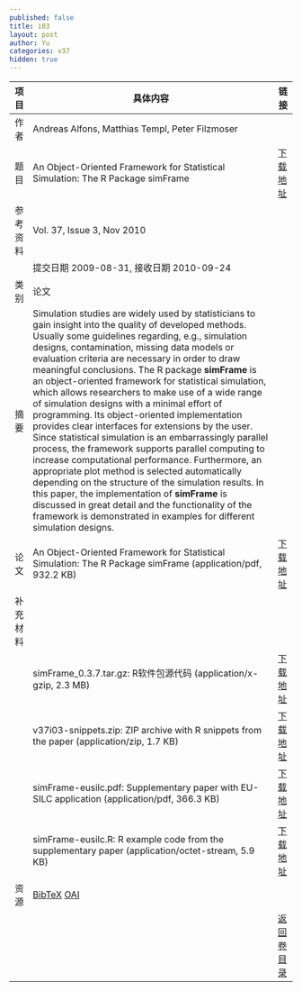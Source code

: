 ```yaml
---
published: false
title: i03
layout: post
author: Yu
categories: v37
hidden: true
---
```


| 项目 | 具体内容 | 链接 |
|---:|---|---|
| 作者 | Andreas Alfons, Matthias Templ, Peter Filzmoser| |
| 题目 |An Object-Oriented Framework for Statistical Simulation: The R Package simFrame | [下载地址](http://www.jstatsoft.org/v37/i03/paper) |
| 参考资料 |Vol. 37, Issue 3, Nov 2010 | |
| | 提交日期 2009-08-31, 接收日期 2010-09-24| | 
| 类别 | 论文| |
| 摘要 | Simulation studies are widely used by statisticians to gain insight into the quality of developed methods. Usually some guidelines regarding, e.g., simulation designs, contamination, missing data models or evaluation criteria are necessary in order to draw meaningful conclusions. The R package <b>simFrame</b> is an object-oriented framework for statistical simulation, which allows researchers to make use of a wide range of simulation designs with a minimal effort of programming. Its object-oriented implementation provides clear interfaces for extensions by the user. Since statistical simulation is an embarrassingly parallel process, the framework supports parallel computing to increase computational performance. Furthermore, an appropriate plot method is selected automatically depending on the structure of the simulation results. In this paper, the implementation of <b>simFrame</b> is discussed in great detail and the functionality of the framework is demonstrated in examples for different simulation designs.| |
| 论文 | An Object-Oriented Framework for Statistical Simulation: The R Package simFrame  (application/pdf, 932.2 KB)| [下载地址](http://www.jstatsoft.org/v37/i03/paper) |
| 补充材料 | | |
| |simFrame_0.3.7.tar.gz: R软件包源代码  (application/x-gzip, 2.3 MB)|  [下载地址](http://www.jstatsoft.org/v37/i03/supp/1) |
| |v37i03-snippets.zip: ZIP archive with R snippets from the paper  (application/zip, 1.7 KB)|  [下载地址](http://www.jstatsoft.org/v37/i03/supp/3) |
| |simFrame-eusilc.pdf: Supplementary paper with EU-SILC application  (application/pdf, 366.3 KB)|  [下载地址](http://www.jstatsoft.org/v37/i03/supp/4) |
| |simFrame-eusilc.R: R example code from the supplementary paper  (application/octet-stream, 5.9 KB)|  [下载地址](http://www.jstatsoft.org/v37/i03/supp/5) |
| 资源 | [BibTeX](http://www.jstatsoft.org/v37/i03/bibtex) [OAI](http://www.jstatsoft.org/oai?verb=GetRecord&identifier=oai.jstatsoft/v37/i03&prefix=oai_dc)| |
| |  | [返回卷目录]({{site.baseurl}}/volume/v37.html) |